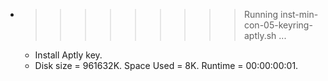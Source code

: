 * >>>>>>>>> Running inst-min-con-05-keyring-aptly.sh ...
  * Install Aptly key.
  * Disk size = 961632K. Space Used = 8K. Runtime = 00:00:00:01.
